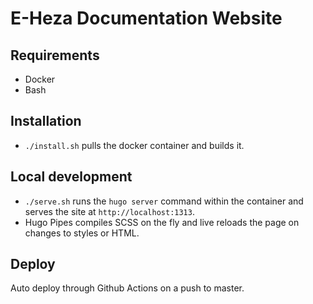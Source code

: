 # E-Heza Documentation Website

## Requirements
- Docker
- Bash

## Installation
- `./install.sh` pulls the docker container and builds it.

## Local development
- `./serve.sh` runs the `hugo server` command within the container and
serves the site at `http://localhost:1313`.
- Hugo Pipes compiles SCSS on the fly and live reloads the page on changes to
styles or HTML.

## Deploy
Auto deploy through Github Actions on a push to master.
